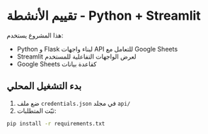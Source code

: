 # تقييم الأنشطة - Python + Streamlit

هذا المشروع يستخدم:
- Python و Flask لبناء واجهات API للتعامل مع Google Sheets
- Streamlit لعرض الواجهات التفاعلية للمستخدم
- Google Sheets كقاعدة بيانات

## بدء التشغيل المحلي

1. ضع ملف `credentials.json` في مجلد `api/`
2. ثبّت المتطلبات:
```bash
pip install -r requirements.txt
